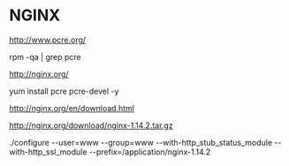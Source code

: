 # NGINX

http://www.pcre.org/

rpm -qa | grep pcre

http://nginx.org/

yum install pcre pcre-devel -y

http://nginx.org/en/download.html

http://nginx.org/download/nginx-1.14.2.tar.gz

 ./configure --user=www --group=www --with-http_stub_status_module --with-http_ssl_module --prefix=/application/nginx-1.14.2
